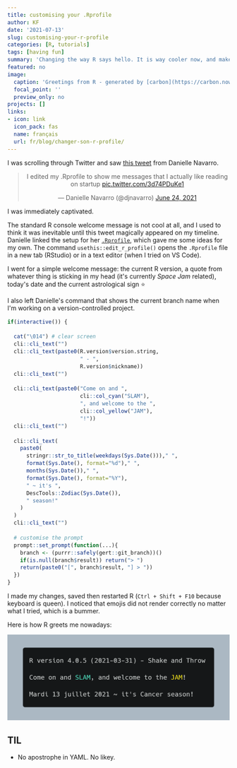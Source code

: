 ```yaml
---
title: customising your .Rprofile
author: KF
date: '2021-07-13'
slug: customising-your-r-profile
categories: [R, tutorials]
tags: [having fun]
summary: 'Changing the way R says hello. It is way cooler now, and makes me feel special.'
featured: no
image:
  caption: 'Greetings from R - generated by [carbon](https://carbon.now.sh/)'
  focal_point: ''
  preview_only: no
projects: []
links:
- icon: link
  icon_pack: fas
  name: français
  url: fr/blog/changer-son-r-profile/
---
```


I was scrolling through Twitter and saw [this tweet](https://twitter.com/djnavarro/status/1407971934021713920?s=20) from Danielle Navarro.

<center>
<blockquote class="twitter-tweet"><p lang="en" dir="ltr">I edited my .Rprofile to show me messages that I actually like reading on startup <a href="https://t.co/3d74PDuKe1">pic.twitter.com/3d74PDuKe1</a></p>&mdash; Danielle Navarro (@djnavarro) <a href="https://twitter.com/djnavarro/status/1407971934021713920?ref_src=twsrc%5Etfw">June 24, 2021</a></blockquote> <script async src="https://platform.twitter.com/widgets.js" charset="utf-8"></script> 
</center>

I was immediately captivated. 
 
The standard R console welcome message is not cool at all, and I used to think it was inevitable until this tweet magically appeared on my timeline. Danielle linked the setup for her [`.Rprofile`](https://gist.github.com/djnavarro/0fa53868439f8db604fcd23bbef01288), which gave me some ideas for my own. The command `usethis::edit_r_profile()` opens the `.Rprofile` file in a new tab (RStudio) or in a text editor (when I tried on VS Code).

I went for a simple welcome message: the current R version, a quote from whatever thing is sticking in my head (it's currently _Space Jam_ related), today's date and the current astrological sign :star:

I also left Danielle's command that shows the current branch name when I'm working on a version-controlled project.

```r
if(interactive()) {
  
  cat("\014") # clear screen
  cli::cli_text("")
  cli::cli_text(paste0(R.version$version.string,
                       " - ",
                       R.version$nickname))
  cli::cli_text("")
  
  cli::cli_text(paste0("Come on and ",
                       cli::col_cyan("SLAM"),
                       ", and welcome to the ",
                       cli::col_yellow("JAM"),
                       "!"))
  cli::cli_text("")
  
  cli::cli_text(
    paste0(
      stringr::str_to_title(weekdays(Sys.Date()))," ",
      format(Sys.Date(), format="%d")," ",
      months(Sys.Date())," ",
      format(Sys.Date(), format="%Y"),
      " ~ it's ",
      DescTools::Zodiac(Sys.Date()),
      " season!"
    )
  )
  cli::cli_text("")
  
  # customise the prompt
  prompt::set_prompt(function(...){
    branch <- (purrr::safely(gert::git_branch))()
    if(is.null(branch$result)) return("> ")
    return(paste0("[", branch$result, "] > "))
  })
}
```

I made my changes, saved then restarted R (`Ctrl + Shift + F10` because keyboard is queen). I noticed that emojis did not render correctly no matter what I tried, which is a bummer. 

Here is how R greets me nowadays:

![](rprofile.png)

## TIL

* No apostrophe in YAML. No likey.
